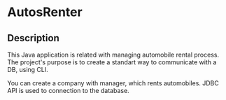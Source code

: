 # AutosRenter

Description
-

This Java application is related with managing automobile rental process. The project's purpose is to create a standart way to communicate with a DB, using CLI.

You can create a company with manager, which rents automobiles. JDBC API is used to connection to the database. 
